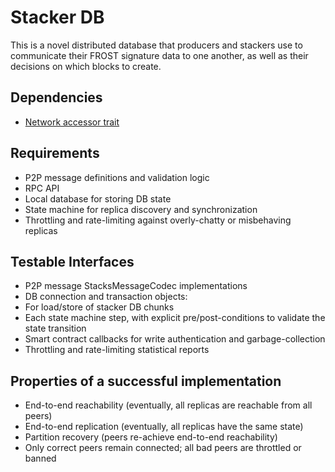 # Stacker DB

This is a novel distributed database that producers and stackers use to communicate their FROST signature data to one another, as well as their decisions on which blocks to create.

## Dependencies

- [Network accessor trait](./network_accessor_trait.md)

## Requirements

- P2P message definitions and validation logic
- RPC API
- Local database for storing DB state
- State machine for replica discovery and synchronization
- Throttling and rate-limiting against overly-chatty or misbehaving replicas

## Testable Interfaces

- P2P message StacksMessageCodec implementations
- DB connection and transaction objects:
- For load/store of stacker DB chunks
- Each state machine step, with explicit pre/post-conditions to validate the state transition
- Smart contract callbacks for write authentication and garbage-collection
- Throttling and rate-limiting statistical reports

## Properties of a successful implementation

- End-to-end reachability (eventually, all replicas are reachable from all peers)
- End-to-end replication (eventually, all replicas have the same state)
- Partition recovery (peers re-achieve end-to-end reachability)
- Only correct peers remain connected; all bad peers are throttled or banned
